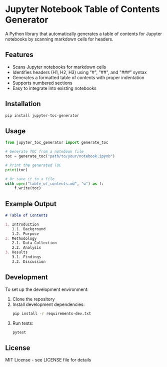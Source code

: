 # Jupyter Notebook Table of Contents Generator

A Python library that automatically generates a table of contents for Jupyter notebooks by scanning markdown cells for headers.

## Features

- Scans Jupyter notebooks for markdown cells
- Identifies headers (H1, H2, H3) using "#", "##", and "###" syntax
- Generates a formatted table of contents with proper indentation
- Supports numbered sections
- Easy to integrate into existing notebooks

## Installation

```bash
pip install jupyter-toc-generator
```

## Usage

```python
from jupyter_toc_generator import generate_toc

# Generate TOC from a notebook file
toc = generate_toc("path/to/your/notebook.ipynb")

# Print the generated TOC
print(toc)

# Or save it to a file
with open("table_of_contents.md", "w") as f:
    f.write(toc)
```

## Example Output

```markdown
# Table of Contents

1. Introduction
   1.1. Background
   1.2. Purpose
2. Methodology
   2.1. Data Collection
   2.2. Analysis
3. Results
   3.1. Findings
   3.2. Discussion
```

## Development

To set up the development environment:

1. Clone the repository
2. Install development dependencies:
   ```bash
   pip install -r requirements-dev.txt
   ```
3. Run tests:
   ```bash
   pytest
   ```

## License

MIT License - see LICENSE file for details 